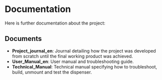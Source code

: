 # Documentation

Here is further documentation about the project:

## Documents

- **Project_journal_en**: Journal detailing how the project was developed from scratch until the final working product was achieved.
- **User_Manual_en**: User manual and troubleshooting guide. 
- **Technical_Manual**: Technical manual specifying how to troubleshoot, build, unmount and test the dispenser.
